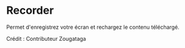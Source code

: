 # Recorder
Permet d'enregistrez votre écran et rechargez le contenu téléchargé.

Crédit : Contributeur Zougataga
